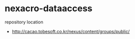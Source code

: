 # nexacro-dataaccess

repository location 
 - http://cacao.tobesoft.co.kr/nexus/content/groups/public/
